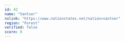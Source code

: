 ```yaml
---
id: 42
name: "Vantser"
nslink: "https://www.nationstates.net/nation=vantser"
region: "Forest"
verified: false
score: 0
---
```

